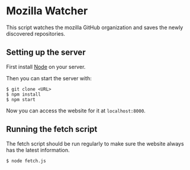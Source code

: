 Mozilla Watcher
=====

This script watches the mozilla GitHub organization and saves the newly discovered repositories.

Setting up the server
-----

First install [Node](http://nodejs.org/) on your server.

Then you can start the server with:

```
$ git clone <URL>
$ npm install
$ npm start
```

Now you can access the website for it at ```localhost:8000```.

Running the fetch script
------

The fetch script should be run regularly to make sure the website always has the latest information.

```
$ node fetch.js
```
